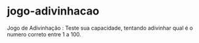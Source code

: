 # jogo-adivinhacao
Jogo de Adivinhação : Teste sua capacidade, tentando adivinhar qual é o numero correto entre 1 a 100.
